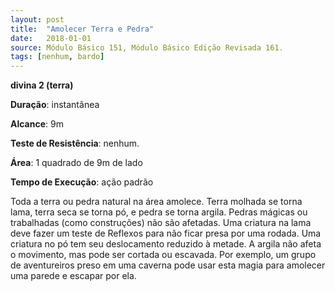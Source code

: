 ```yaml
---
layout: post
title:  "Amolecer Terra e Pedra"
date:   2018-01-01
source: Módulo Básico 151, Módulo Básico Edição Revisada 161.
tags: [nenhum, bardo]
---
```


**divina 2 (terra)**

**Duração**: instantânea

**Alcance**: 9m

**Teste de Resistência**: nenhum.

**Área**: 1 quadrado de 9m de lado

**Tempo de Execução**: ação padrão

Toda a terra ou pedra natural na área amolece. Terra molhada se torna lama, terra seca se torna pó, e pedra se torna argila. Pedras mágicas ou trabalhadas (como construções) não são afetadas.
Uma criatura na lama deve fazer um teste de Reflexos para não ficar presa por uma rodada. Uma criatura no pó tem seu deslocamento reduzido à metade. A argila não afeta o movimento, mas pode ser cortada ou escavada. Por exemplo, um grupo de aventureiros preso em uma caverna pode usar esta magia para amolecer uma parede e escapar por ela.
